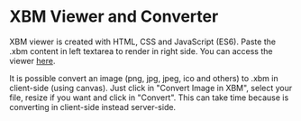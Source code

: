 # XBM Viewer and Converter

XBM viewer is created with HTML, CSS and JavaScript (ES6). Paste the .xbm content in left textarea to render in right side. You can access the viewer <a href="https://Windows87.github.io/xbm-viewer-converter">here</a>.

It is possible convert an image (png, jpg, jpeg, ico and others) to .xbm in client-side (using canvas). Just click in "Convert Image in XBM", select your file, resize if you want and click in "Convert". This can take time because is converting in client-side instead server-side.
